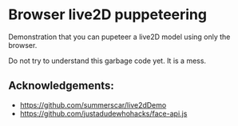 # Browser live2D puppeteering

Demonstration that you can pupeteer a live2D model using only the browser.

Do not try to understand this garbage code yet. It is a mess.

## Acknowledgements:
- https://github.com/summerscar/live2dDemo
- https://github.com/justadudewhohacks/face-api.js